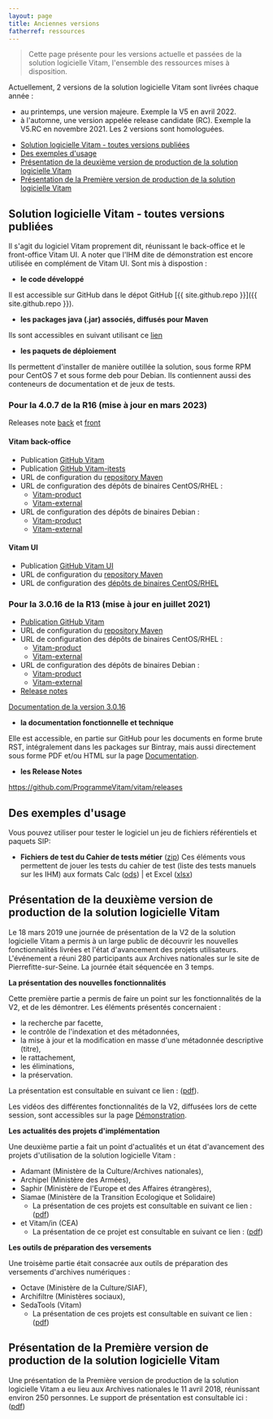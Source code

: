 ```yaml
---
layout: page
title: Anciennes versions
fatherref: ressources
---
```


> Cette page présente pour les versions actuelle et passées de la solution logicielle Vitam, l'ensemble des ressources mises à disposition.

Actuellement, 2 versions de la solution logicielle Vitam sont livrées chaque année :
- au printemps, une version majeure. Exemple la V5 en avril 2022.
- à l'automne, une version appelée release candidate (RC). Exemple la V5.RC en novembre 2021.
Les 2 versions sont homologuées.


* [Solution logicielle Vitam - toutes versions publiées](#touteversion)
* [Des exemples d'usage](#exemples)
* [Présentation de la deuxième version de production de la solution logicielle Vitam](#journee2)
* [Présentation de la Première version de production de la solution logicielle Vitam](#journee1)

<a name="touteversion"></a>
## Solution logicielle Vitam - toutes versions publiées

Il s'agit du logiciel Vitam proprement dit, réunissant le back-office et le front-office Vitam UI. A noter que l'IHM dite de démonstration est encore utilisée en complément de Vitam UI. Sont mis à dispostion :

* **le code développé**

Il est accessible sur GitHub dans le dépot GitHub [{{ site.github.repo }}]({{ site.github.repo }}).

* **les packages java (.jar) associés, diffusés pour Maven**

Ils sont accessibles en suivant utilisant ce [lien](https://download.programmevitam.fr/vitam_repository/5.0/mvn_repo/)

* **les paquets de déploiement**

Ils permettent d'installer de manière outillée la solution, sous forme RPM pour CentOS 7 et sous forme deb pour Debian. Ils contiennent aussi des conteneurs de documentation et de jeux de tests.


### Pour la 4.0.7 de la R16 (mise à jour en mars 2023)

Releases note [back](/ressources/RefCourant/VitamBO_release-notes.4.0.4.pdf) et [front](/ressources/RefCourant/VitamUI_release-notes.4.0.4.pdf)

#### Vitam back-office
* Publication [GitHub Vitam](https://github.com/ProgrammeVitam/vitam/tree/4.0.7)  
* Publication [GitHub Vitam-itests](https://github.com/ProgrammeVitam/vitam-itests/tree/4.0.7)  
* URL de configuration du [repository Maven](http://download.programmevitam.fr/vitam_repository/4.0.7/mvn_repo/)  
* URL de configuration des dépôts de binaires CentOS/RHEL :  
	* [Vitam-product](http://download.programmevitam.fr/vitam_repository/4.0.7/rpm/vitam-product)  
	* [Vitam-external](http://download.programmevitam.fr/vitam_repository/4.0.7/rpm/vitam-external)  
* URL de configuration des dépôts de binaires Debian :  
	- [Vitam-product](http://download.programmevitam.fr/vitam_repository/4.0.7/deb/vitam-product)  
	- [Vitam-external](http://download.programmevitam.fr/vitam_repository/4.0.7/deb/vitam-external)  
   

#### Vitam UI
* Publication [GitHub Vitam UI](https://github.com/ProgrammeVitam/vitam-ui/tree/4.0.7)  
* URL de configuration du [repository Maven](https://download.programmevitam.fr/vitamui/4.0.7/mvn_repo/)  
* URL de configuration des [dépôts de binaires CentOS/RHEL](https://download.programmevitam.fr/vitamui/4.0.7/rpm/)  



### Pour la 3.0.16 de la R13 (mise à jour en juillet 2021)
* [Publication GitHub Vitam](https://github.com/ProgrammeVitam/vitam/tree/3.0.16)  
* URL de configuration du [repository Maven](https://download.programmevitam.fr/vitam_repository/3.0.16/mvn_repo/)  
* URL de configuration des dépôts de binaires CentOS/RHEL :  
	- [Vitam-product](https://download.programmevitam.fr/vitam_repository/3.0.16/rpm/vitam-product/)  
	- [Vitam-external](https://download.programmevitam.fr/vitam_repository/3.0.16/rpm/vitam-external/)  
* URL de configuration des dépôts de binaires Debian :  
	- [Vitam-product](https://download.programmevitam.fr/vitam_repository/3.0.16/deb/vitam-product/)  
	- [Vitam-external](https://download.programmevitam.fr/vitam_repository/3.0.16/deb/vitam-external/)  
* [Release notes](https://github.com/ProgrammeVitam/vitam/releases/download/3.0.16/release-notes.3.0.16.pdf)  

[Documentation de la version 3.0.16](https://www.programmevitam.fr/pages/documentation/liste_doc_ancienne/#R13_16)





* **la documentation fonctionnelle et technique**

Elle est accessible, en partie  sur GitHub pour les documents en forme brute RST, intégralement dans les packages sur Bintray, mais aussi directement sous forme PDF et/ou HTML sur la page [Documentation](/pages/documentation).

* **les Release Notes**

<https://github.com/ProgrammeVitam/vitam/releases>

<a name="exemples"></a>
## Des exemples d'usage

Vous pouvez utiliser pour tester le logiciel un jeu de fichiers référentiels et paquets SIP:

* **Fichiers de test du Cahier de tests métier**
([zip](https://download.programmevitam.fr/vitam_repository/4.0.0/tests/Jeux_de_tests_fonctionnels_R16.zip)) Ces éléments vous permettent de jouer les tests du cahier de test (liste des tests manuels sur les IHM) aux formats Calc ([ods](/ressources/DocCourante/autres/fonctionnel/VITAM_cahier_de_recette_fonctionnel.ods)) \| et Excel ([xlsx](/ressources/DocCourante/autres/fonctionnel/VITAM_cahier_de_recette_fonctionnel.xlsx)) 



<a name="journée2"></a>
## Présentation de la deuxième version de production de la solution logicielle Vitam

Le 18 mars 2019 une journée de présentation de la V2 de la solution logicielle Vitam a permis à un large public de découvrir les nouvelles fonctionnalités livrées et l'état d'avancement des projets utilisateurs. L'événement a réuni 280 participants aux Archives nationales sur le site de Pierrefitte-sur-Seine. La journée était séquencée en 3 temps.


**La présentation des nouvelles fonctionnalités**

Cette première partie a permis de faire un point sur les fonctionnalités de la V2, et de les démontrer. Les éléments présentés concernaient :
* la recherche par facette, 
* le contrôle de l'indexation et des métadonnées,
* la mise à jour et la modification en masse d'une métadonnée descriptive (titre),
* le rattachement,
* les éliminations,
* la préservation.

La présentation est consultable en suivant ce lien : ([pdf](/ressources/Doc2.1.1/autres/fonctionnel/20190318_1_présentation_1ere_partie_VITAM_préservation_VDiffusion.pdf)).

Les vidéos des différentes fonctionnalités de la V2, diffusées lors de cette session, sont accessibles sur la page [Démonstration](/pages/demonstration).


**Les actualités des projets d'implémentation**

Une deuxième partie a fait un point d'actualités et un état d'avancement des projets d'utilisation de la solution logicielle Vitam : 
* Adamant (Ministère de la Culture/Archives nationales), 
* Archipel (Ministère des Armées), 
* Saphir (Ministère de l'Europe et des Affaires étrangères), 
* Siamae (Ministère de la Transition Ecologique et Solidaire)
	* La présentation de ces projets est consultable en suivant ce lien : ([pdf](/ressources/Doc2.1.1/autres/fonctionnel/20190318_2_présentation_V2_2e_partie_VDiffusion.pdf))
* et Vitam/in (CEA)
	* La présentation de ce projet est consultable en suivant ce lien : ([pdf](/ressources/Doc2.1.1/autres/fonctionnel/20190318_3_présentation_V2_2e_partie_VITAMIN_VDiffusion.pdf))


**Les outils de préparation des versements**

Une troisème partie était consacrée aux outils de préparation des versements d'archives numériques : 
* Octave (Ministère de la Culture/SIAF), 
* Archifiltre (Ministères sociaux), 
* SedaTools (Vitam)
	* La présentation de ces projets est consultable en suivant ce lien :  ([pdf](/ressources/Doc2.1.1/autres/fonctionnel/20190318_4_présentation_V2_3e_partie_préparation_versement_VDiffusion.pdf))

<a name="journée1"></a>
## Présentation de la Première version de production de la solution logicielle Vitam

Une présentation de la Première version de production de la solution logicielle Vitam a eu lieu aux Archives nationales le 11 avril 2018, réunissant environ 250 personnes. Le support de présentation est consultable ici : ([pdf](/ressources/Doc1.0.0/autres/fonctionnel/20180411_présentation_vitam_V5.0_publication.pdf))